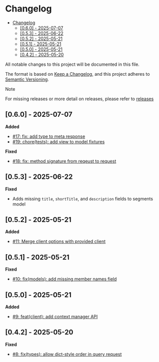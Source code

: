 # Changelog

<!--toc:start-->

- [Changelog](#changelog)
  - [[0.6.0] - 2025-07-07](#060-2025-07-07)
  - [[0.5.3] - 2025-06-22](#053-2025-06-22)
  - [[0.5.2] - 2025-05-21](#052-2025-05-21)
  - [[0.5.1] - 2025-05-21](#051-2025-05-21)
  - [[0.5.0] - 2025-05-21](#050-2025-05-21)
  - [[0.4.2] - 2025-05-20](#042-2025-05-20)
  <!--toc:end-->

All notable changes to this project will be documented in this file.

The format is based on [Keep a Changelog](https://keepachangelog.com/en/1.0.0/),
and this project adheres to [Semantic Versioning](https://semver.org/spec/v2.0.0.html).

> [!NOTE]
> For missing releases or more detail on releases, please refer to [releases](https://github.com/mharrisb1/cube-http-client/releases)

## [0.6.0] - 2025-07-07

**Added**

- [#17: fix: add type to meta response](https://github.com/mharrisb1/cube-http-client/issues/17)
- [#19: chore(tests): add view to model fixtures](https://github.com/mharrisb1/cube-http-client/issues/19)

**Fixed**

- [#18: fix: method signature from reqeust to request](https://github.com/mharrisb1/cube-http-client/issues/18)

## [0.5.3] - 2025-06-22

**Fixed**

- Adds missing `title`, `shortTitle`, and `description` fields to segments model

## [0.5.2] - 2025-05-21

**Added**

- [#11: Merge client options with provided client](https://github.com/mharrisb1/cube-http-client/issues/11)

## [0.5.1] - 2025-05-21

**Fixed**

- [#10: fix(models): add missing member names field](https://github.com/mharrisb1/cube-http-client/issues/10)

## [0.5.0] - 2025-05-21

**Added**

- [#9: feat(client): add context manager API](https://github.com/mharrisb1/cube-http-client/issues/9)

## [0.4.2] - 2025-05-20

**Fixed**

- [#8: fix(types): allow dict-style order in query request](https://github.com/mharrisb1/cube-http-client/issues/8)
